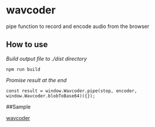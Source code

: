 # wavcoder
pipe function to record and encode audio from the browser 

## How to use

*Build output file to ./dist directory*

    npm run build

*Promise result at the end*

    const result = window.Wavcoder.pipe(stop, encoder, window.Wavcoder.blobToBase64)({});

##Sample

[wavcoder](https://github.com/plcart/wavcoder)


